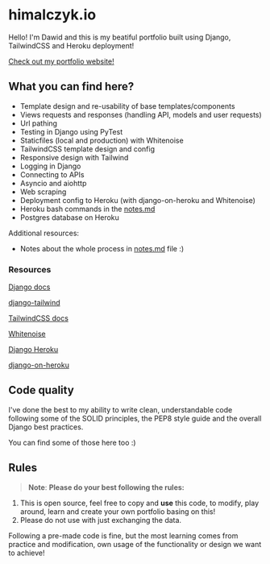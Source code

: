 # himalczyk.io

Hello! I'm Dawid and this is my beatiful portfolio built using Django, TailwindCSS and Heroku deployment!

<a href="https://himalczyk.herokuapp.com/" target="_blank">Check out my portfolio website!</a>

## What you can find here?

  - Template design and re-usability of base templates/components
  - Views requests and responses (handling API, models and user requests)
  - Url pathing
  - Testing in Django using PyTest
  - Staticfiles (local and production) with Whitenoise
  - TailwindCSS template design and config
  - Responsive design with Tailwind
  - Logging in Django
  - Connecting to APIs
  - Asyncio and aiohttp
  - Web scraping
  - Deployment config to Heroku (with django-on-heroku and Whitenoise)
  - Heroku bash commands in the <a href="https://github.com/himalczyk/himalczyk.io/blob/main/notes.md" target="_blank">notes.md</a>
  - Postgres database on Heroku

Additional resources:
  - Notes about the whole process in <a href="https://github.com/himalczyk/himalczyk.io/blob/main/notes.md" target="_blank">notes.md</a> file :)

### Resources

[Django docs](https://docs.djangoproject.com/en/4.1/) 
 
[django-tailwind](https://django-tailwind.readthedocs.io/en/latest/installation.html) 
 
[TailwindCSS docs](https://tailwindcss.com/docs/installation) 
 
[Whitenoise](http://whitenoise.evans.io/en/stable/django.html) 
 
[Django Heroku](https://devcenter.heroku.com/categories/working-with-django) 

[django-on-heroku](https://pypi.org/project/django-on-heroku/)

## Code quality

I've done the best to my ability to write clean, understandable code following some of the SOLID principles, the PEP8 style guide and the overall Django best practices.

You can find some of those here too :)

## Rules

> **Note**: **Please do your best following the rules:**

1. This is open source, feel free to copy and **use** this code, to modify, play around, learn and create your own portfolio basing on this!
2. Please do not use with just exchanging the data.

Following a pre-made code is fine, but the most learning comes from practice and modification, own usage of the functionality or design we want to achieve!

